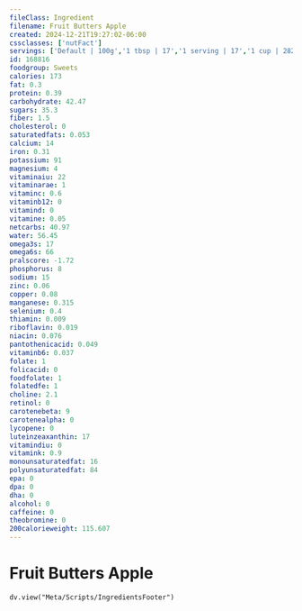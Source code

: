 ```yaml
---
fileClass: Ingredient
filename: Fruit Butters Apple
created: 2024-12-21T19:27:02-06:00
cssclasses: ['nutFact']
servings: ['Default | 100g','1 tbsp | 17','1 serving | 17','1 cup | 282']
id: 168816
foodgroup: Sweets
calories: 173
fat: 0.3
protein: 0.39
carbohydrate: 42.47
sugars: 35.3
fiber: 1.5
cholesterol: 0
saturatedfats: 0.053
calcium: 14
iron: 0.31
potassium: 91
magnesium: 4
vitaminaiu: 22
vitaminarae: 1
vitaminc: 0.6
vitaminb12: 0
vitamind: 0
vitamine: 0.05
netcarbs: 40.97
water: 56.45
omega3s: 17
omega6s: 66
pralscore: -1.72
phosphorus: 8
sodium: 15
zinc: 0.06
copper: 0.08
manganese: 0.315
selenium: 0.4
thiamin: 0.009
riboflavin: 0.019
niacin: 0.076
pantothenicacid: 0.049
vitaminb6: 0.037
folate: 1
folicacid: 0
foodfolate: 1
folatedfe: 1
choline: 2.1
retinol: 0
carotenebeta: 9
carotenealpha: 0
lycopene: 0
luteinzeaxanthin: 17
vitamindiu: 0
vitamink: 0.9
monounsaturatedfat: 16
polyunsaturatedfat: 84
epa: 0
dpa: 0
dha: 0
alcohol: 0
caffeine: 0
theobromine: 0
200calorieweight: 115.607
---
```


# Fruit Butters Apple

```dataviewjs
dv.view("Meta/Scripts/IngredientsFooter")
```